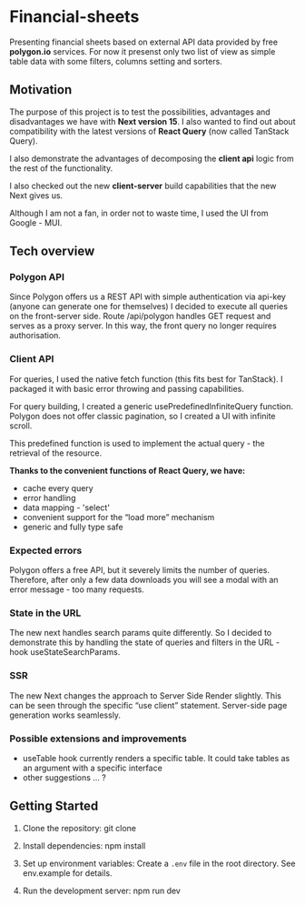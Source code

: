 # Financial-sheets
Presenting financial sheets based on external API data provided by free **polygon.io** services.
For now it presenst only two list of view as simple table data with some filters, columns setting and sorters.

## Motivation
The purpose of this project is to test the possibilities, advantages and disadvantages we have with **Next version 15**. I also wanted to find out about compatibility with the latest versions of **React Query** (now called TanStack Query).

I also demonstrate the advantages of decomposing the **client api** logic from the rest of the functionality.

I also checked out the new **client-server** build capabilities that the new Next gives us.

Although I am not a fan, in order not to waste time, I used the UI from Google - MUI.

## Tech overview

### Polygon API
Since Polygon offers us a REST API with simple authentication via api-key (anyone can generate one for themselves) I decided to execute all queries on the front-server side. Route /api/polygon handles GET request and serves as a proxy server. In this way, the front query no longer requires authorisation.

### Client API
For queries, I used the native fetch function (this fits best for TanStack). I packaged it with basic error throwing and passing capabilities.

For query building, I created a generic usePredefinedInfiniteQuery function. Polygon does not offer classic pagination, so I created a UI with infinite scroll.

This predefined function is used to implement the actual query - the retrieval of the resource.

**Thanks to the convenient functions of React Query, we have:**
- cache every query
- error handling
- data mapping - 'select'
- convenient support for the “load more” mechanism
- generic and fully type safe

### Expected errors 
Polygon offers a free API, but it severely limits the number of queries. Therefore, after only a few data downloads you will see a modal with an error message - too many requests.

### State in the URL
The new next handles search params quite differently. So I decided to demonstrate this by handling the state of queries and filters in the URL - hook useStateSearchParams.

### SSR
The new Next changes the approach to Server Side Render slightly. This can be seen through the specific “use client” statement. Server-side page generation works seamlessly.

### Possible extensions and improvements
- useTable hook currently renders a specific table. It could take tables as an argument with a specific interface
- other suggestions ... ?


## Getting Started

1. Clone the repository:
git clone

2. Install dependencies:
npm install

3. Set up environment variables:
Create a `.env` file in the root directory. See env.example for details.

4. Run the development server:
npm run dev